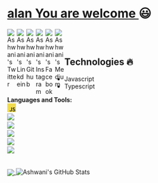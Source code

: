  # <a href="https://www.linkedin.com/in/ashwanisng/">alan You are welcome </a> :smiley:
 
 <a href="https://twitter.com/ashwanisng">
  <img align="left" alt="Ashwani's Twitter" width="22px" src="https://cdn.jsdelivr.net/npm/simple-icons@v3/icons/twitter.svg" />
</a>
<a href="https://linkedin.com/in/ashwanisng">
  <img align="left" alt="Ashwani's Linkdein" width="22px" src="https://cdn.jsdelivr.net/npm/simple-icons@v3/icons/linkedin.svg" />
</a>
<a href="https://github.com/ashwanisng">
  <img align="left" alt="Ashwani's Github" width="22px" src="https://cdn.jsdelivr.net/npm/simple-icons@v3/icons/github.svg" />
</a>
<a href="https://instagram.com/ashwanisng">
  <img align="left" alt="Ashwani's Instagram" width="22px" src="https://cdn.jsdelivr.net/npm/simple-icons@v3/icons/instagram.svg" />
</a>
<a href="https://www.facebook.com/ashwani1406">
  <img align="left" alt="Ashwani's Facebook" width="22px" src="https://cdn.jsdelivr.net/npm/simple-icons@v3/icons/facebook.svg" />
</a>
<a href="https://medium.com/@ashwanisng">
  <img align="left" alt="Ashwani's Medium" width="22px" src="https://cdn.jsdelivr.net/npm/simple-icons@v3/icons/medium.svg" />
</a>

<br/>
<br/>


## Technologies :fire:
- Javascript 
- Typescript


**Languages and Tools:**  
<code><img height="20" src="https://raw.githubusercontent.com/github/explore/80688e429a7d4ef2fca1e82350fe8e3517d3494d/topics/javascript/javascript.png">
<img height="20" src="https://typescript.bootcss.com/images/typescript-icon.svg">
<img height="20" src="https://www.antdv.com/assets/logo.1ef800a8.svg">
<img height="20" src="https://gw.alipayobjects.com/zos/rmsportal/KDpgvguMpGfqaHPjicRK.svg">
<img height="20" src="https://p1-jj.byteimg.com/tos-cn-i-t2oaga2asx/gold-user-assets/2019/11/16/16e74a0bf47d1c71~tplv-t2oaga2asx-no-mark:240:240:240:240.awebp">
 <img height="20" src="https://p1-jj.byteimg.com/tos-cn-i-t2oaga2asx/gold-user-assets/2019/11/13/16e625a03608fd87~tplv-t2oaga2asx-no-mark:240:240:240:240.awebp">
 
</code>



<a href="https://github.com/ashwanisng">
  <img align="center" src="https://github-readme-stats.vercel.app/api/top-langs/?username=2401345934&theme=radical&hide=glsl,python" />
</a>

<img src="https://github-readme-stats.vercel.app/api?username=2401345934&&show_icons=true&theme=radical&line_height=27&v=5" alt="Ashwani's GitHub Stats" />


